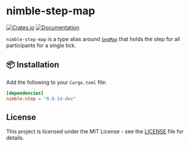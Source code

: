 # nimble-step-map

[![Crates.io](https://img.shields.io/crates/v/nimble-step-map)](https://crates.io/crates/nimble-step-map)
[![Documentation](https://docs.rs/nimble-step-map/badge.svg)](https://docs.rs/nimble-step-map)

`nimble-step-map` is a type alias around [`SeqMap`](https://crates.io/crates/seq-map) that holds the step for all participants for a single tick.

## 📦 Installation

Add the following to your `Cargo.toml` file:

```toml
[dependencies]
nimble-step = "0.0.14-dev"
```

## License

This project is licensed under the MIT License - see the [LICENSE](LICENSE) file for details.
